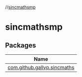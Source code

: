 //[sincmathsmp](index.md)

# sincmathsmp

## Packages

| Name |
|---|
| [com.github.gallvp.sincmaths](sincmathsmp/com.github.gallvp.sincmaths/index.md) |
